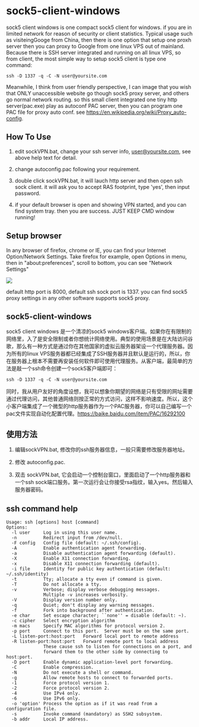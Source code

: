 # sock5-client-windows

sock5 client windows is one compact sock5 client for windows. if you are in limited network for reason of security or client statistics. Typical usage such as visiteingGooge from China, then there is one option that setup one proxh server then you can proxy to Google from one linux VPS out of mainland. Because there is SSH server integrated and running on all linux VPS, so from client, the most simple way to setup sock5 client is type one command:

```shell
ssh -D 1337 -q -C -N user@yoursite.com
```

Meanwhile, I think from user friendly perspective, I can image that you wish that ONLY unaccessible website go though sock5 proxy server, and others go normal network routing. so this small client integrated one tiny http server(pac.exe) play as autoconf PAC server, then you can program one PAC file for proxy auto conf. see https://en.wikipedia.org/wiki/Proxy_auto-config.

## How To Use

1. edit sockVPN.bat, change your ssh server info, user@yoursite.com, see above help text for detail.

2. change autoconfig.pac following your requirement.

3. double click sockVPN.bat, it will lauch http server and then open ssh sock client. it will ask you to accept RAS footprint, type 'yes', then input password.

4. if your default browser is open and showing VPN started, and you can find system tray. then you are success.  JUST KEEP CMD window running!

 ## Setup browser  

In any browser of firefox, chrome or IE, you can find your Internet Option/Network Settings. Take firefox for example, open Options in menu, then in "about:preferences", scroll to bottom, you can see "Network Settings"

![](https://raw.githubusercontent.com/alexmao86/sock5-client-windows/master/firefox-settings-snapshot.jpg)

default http port is 8000, default ssh sock port is 1337. you can find sock5 proxy settings in any other software supports sock5 proxy. 

## sock5-client-windows
sock5 client windows 是一个清凉的sock5 windows客户端。如果你在有限制的网络里，入了是安全限制或者你想统计网络使用。典型的使用场景是在大陆访问谷歌，那么有一种方式是通过你在其他国家的虚拟云服务器架设一个代理服务器。因为所有的linux VPS服务器都已经集成了SSH服务器并且默认是运行的，所以，你在服务器上根本不需要再安装任何软件即可使用代理服务。从客户端，最简单的方法是敲一个ssh命令创建一个sock5客户端即可：

```shell
ssh -D 1337 -q -C -N user@yoursite.com
```
同时，我从用户友好的角度设想，我可以想象你期望的网络是只有受限的网址需要通过代理访问，其他普通网络则按正常的方式访问，这样不影响速度。所以，这个小客户端集成了一个微型的http服务器作为一个PAC服务器，你可以自己编写一个pac文件实现自动化配置代理。https://baike.baidu.com/item/PAC/16292100
## 使用方法

1. 编辑sockVPN.bat, 修改你的ssh服务器信息，一般只需要修改服务器地址。

2. 修改 autoconfig.pac.

3. 双击 sockVPN.bat, 它会启动一个控制台窗口，里面启动了一个http服务器和一个ssh sock端口服务。第一次运行会让你接受rsa指纹，输入yes。然后输入服务器密码。

## ssh command help
```
Usage: ssh [options] host [command]
Options:
  -l user     Log in using this user name.
  -n          Redirect input from /dev/null.
  -F config   Config file (default: ~/.ssh/config).
  -A          Enable authentication agent forwarding.
  -a          Disable authentication agent forwarding (default).
  -X          Enable X11 connection forwarding.
  -x          Disable X11 connection forwarding (default).
  -i file     Identity for public key authentication (default: ~/.ssh/identity)
  -t          Tty; allocate a tty even if command is given.
  -T          Do not allocate a tty.
  -v          Verbose; display verbose debugging messages.
              Multiple -v increases verbosity.
  -V          Display version number only.
  -q          Quiet; don't display any warning messages.
  -f          Fork into background after authentication.
  -e char     Set escape character; ``none'' = disable (default: ~).
  -c cipher   Select encryption algorithm
  -m macs     Specify MAC algorithms for protocol version 2.
  -p port     Connect to this port.  Server must be on the same port.
  -L listen-port:host:port   Forward local port to remote address
  -R listen-port:host:port   Forward remote port to local address
              These cause ssh to listen for connections on a port, and
              forward them to the other side by connecting to host:port.
  -D port     Enable dynamic application-level port forwarding.
  -C          Enable compression.
  -N          Do not execute a shell or command.
  -g          Allow remote hosts to connect to forwarded ports.
  -1          Force protocol version 1.
  -2          Force protocol version 2.
  -4          Use IPv4 only.
  -6          Use IPv6 only.
  -o 'option' Process the option as if it was read from a configuration file.
  -s          Invoke command (mandatory) as SSH2 subsystem.
  -b addr     Local IP address.
```


